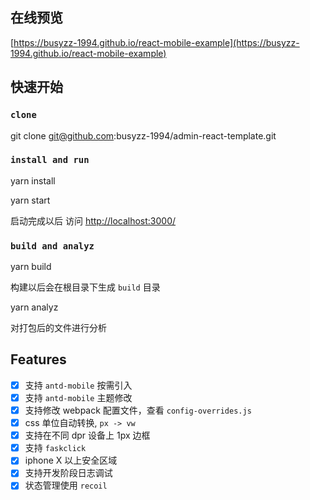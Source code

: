 ## 在线预览

[https://busyzz-1994.github.io/react-mobile-example](https://busyzz-1994.github.io/react-mobile-example)

## 快速开始

### `clone`

git clone git@github.com:busyzz-1994/admin-react-template.git

### `install and run `

yarn install

yarn start

启动完成以后 访问 [http://localhost:3000/](http://localhost:3000/)

### `build and analyz`

yarn build

构建以后会在根目录下生成 `build` 目录

yarn analyz

对打包后的文件进行分析

## Features

- [x] 支持 `antd-mobile` 按需引入
- [x] 支持 `antd-mobile` 主题修改
- [x] 支持修改 webpack 配置文件，查看 `config-overrides.js`
- [x] css 单位自动转换, `px -> vw`
- [x] 支持在不同 dpr 设备上 1px 边框
- [x] 支持 `faskclick`
- [x] iphone X 以上安全区域
- [x] 支持开发阶段日志调试
- [x] 状态管理使用 `recoil`

